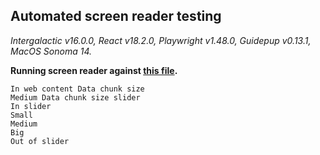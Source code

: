 ## Automated screen reader testing

_Intergalactic v16.0.0, React v18.2.0, Playwright v1.48.0,
Guidepup v0.13.1, MacOS Sonoma 14._

**Running screen reader against [this file](https://github.com/semrush/intergalactic/blob/master/stories/components/slider/docs/examples/slider_with_options.tsx).**

```
In web content Data chunk size
Medium Data chunk size slider
In slider
Small
Medium
Big
Out of slider
```
